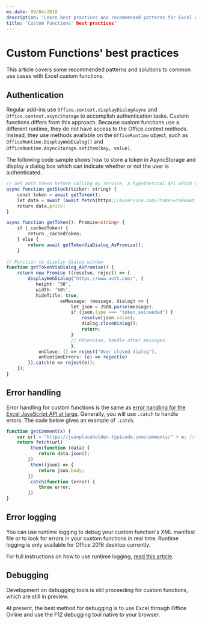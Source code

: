 ```yaml
---
ms.date: 09/04/2018
description: 'Learn best practices and recommended patterns for Excel custom functions.' 
title: 'Custom Functions' best practices'
---
```


# Custom Functions' best practices
This article covers some recommended patterns and solutions to common use cases with Excel custom functions.

## Authentication
Regular add-ins use `Office.context.displayDialogAsync` and `Office.context.asyncStorage` to accomplish authentication tasks. Custom functions differs from this approach. Because custom functions use a different runtime, they do not have access to the Office.context methods. Instead, they use methods available on the `OfficeRuntime` object, such as `OfficeRuntime.DisplayWebDialog()` and `OfficeRuntime.AsyncStorage.setItem(key, value)`.

The following code sample shows how to store a token in AsyncStorage and display a dialog box which can indicate whether or not the user is authenticated.  

```ts
// Get auth token before calling my service, a hypothetical API which will deliver a stock price based on stock ticker string, such as "MSFT"
async function getStock(ticker: string) {
    const token = await getToken();
    let data = await (await fetch(https://myservice.com/?token=token&ticker= + ticker).json());
    return data.price;
}

async function getToken(): Promise<string> {
    if (_cachedToken) {
        return _cachedToken;
    } else {
        return await getTokenViaDialog_AsPromise();
    }
  
// Function to display dialog window
function getTokenViaDialog_AsPromise() {
    return new Promise ((resolve, reject) => {
        displayWebDialog("https://www.auth.com/", {
           height: ’50’,
           width: ’50%’,
           hideTitle: true,
                    onMessage: (message, dialog) => {
                        let json = JSON.parse(message);
                        if (json.type === "token_succeeded") {
                            resolve(json.value);
                            dialog.closeDialog();
                            return;
                        }
                        // Otherwise, handle other messages.
                        },
            onClose: () => reject("User closed dialog"),
            onRuntimeErrors: (e) => reject(e)  
        }).catch(e => reject(e));
    });
}
```

## Error handling
Error handling for custom functions is the same as [error handling for the Excel JavaScript API at large](./excel-add-ins-error-handling.md). Generally, you will use `.catch` to handle errors. The code below gives an example of `.catch`.

```js
function getComment(x) {
    var url = "https://jsonplaceholder.typicode.com/comments/" + x; //this delivers a section of lorem ipsum from the jsonplaceholder API
    return fetch(url)
        .then(function (data) {
            return data.json();
        })
        .then((json) => {
            return json.body;
        })
        .catch(function (error) {
            throw error;
        })
}
```

## Error logging
You can use runtime logging to debug your custom function's XML manifest file or to look for errors in your custom functions in real time. Runtime logging is only available for Office 2016 desktop currently.

For full instructions on how to use runtime logging, [read this article](../testing/troubleshoot-manifest.md).

## Debugging
Development on debugging tools is still proceeding for custom functions, which are still in preview.  

At present, the best method for debugging is to use Excel through Office Online and use the F12 debugging tool native to your browser.  